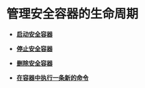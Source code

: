 # 管理安全容器的生命周期<a name="ZH-CN_TOPIC_0184808169"></a>

-   **[启动安全容器](启动安全容器.md)**  

-   **[停止安全容器](停止安全容器.md)**  

-   **[删除安全容器](删除安全容器.md)**  

-   **[在容器中执行一条新的命令](在容器中执行一条新的命令.md)**  


